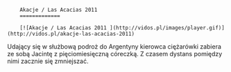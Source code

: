 
        Akacje / Las Acacias 2011 
        =============
        
        [![Akacje / Las Acacias 2011 ](http://vidos.pl/images/player.gif)](http://vidos.pl/akacje-las-acacias-2011)
        
        
 Udający się w służbową podroż do Argentyny kierowca ciężarówki zabiera ze sobą Jacintę z pięciomiesięczną córeczką. Z czasem dystans pomiędzy nimi zacznie się zmniejszać.
    